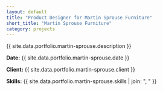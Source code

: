 ```yaml
---
layout: default
title: "Product Designer for Martin Sprouse Furniture"
short_title: "Martin Sprouse Furniture"
category: projects
---
```


{{ site.data.portfolio.martin-sprouse.description }}

**Date:** {{ site.data.portfolio.martin-sprouse.date }}

**Client:** {{ site.data.portfolio.martin-sprouse.client }}

**Skills:** {{ site.data.portfolio.martin-sprouse.skills | join: ", " }}
